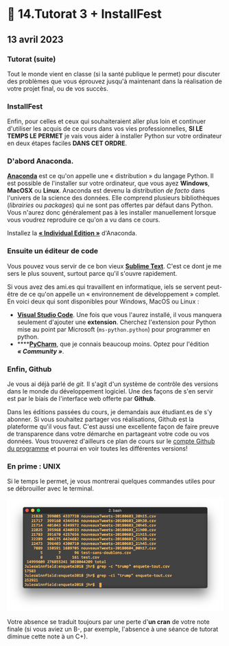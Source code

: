 # 🍲 14.Tutorat 3 + InstallFest

## 13 avril 2023

### Tutorat (suite)

Tout le monde vient en classe (si la santé publique le permet) pour discuter des problèmes que vous éprouvez jusqu'à maintenant dans la réalisation de votre projet final, ou de vos succès.&#x20;

### InstallFest

Enfin, pour celles et ceux qui souhaiteraient aller plus loin et continuer d'utiliser les acquis de ce cours dans vos vies professionnelles, **SI LE TEMPS LE PERMET** je vais vous aider à installer Python sur votre ordinateur en deux étapes faciles **DANS CET ORDRE**.

### D'abord Anaconda.

[**Anaconda**](https://www.anaconda.com/download) est ce qu'on appelle une « distribution » du langage Python. Il est possible de l'installer sur votre ordinateur, que vous ayez **Windows**, **MacOSX** ou **Linux**. Anaconda est devenu la distribution _de facto_ dans l'univers de la science des données. Elle comprend plusieurs bibliothèques (_librairies_ ou _packages_) qui ne sont pas offertes par défaut dans Python. Vous n'aurez donc généralement pas à les installer manuellement lorsque vous voudrez reproduire ce qu'on a vu dans ce cours.

Installez la [**« Individual Edition »**](https://www.anaconda.com/products/individual) d'Anaconda.

### Ensuite un éditeur de code

Vous pouvez vous servir de ce bon vieux [**Sublime Text**](https://www.sublimetext.com/). C'est ce dont je me sers le plus souvent, surtout parce qu'il s'ouvre rapidement.

Si vous avez des ami.es qui travaillent en informatique, iels se servent peut-être de ce qu'on appelle un « environnement de développement » complet. En voici deux qui sont disponibles pour Windows, MacOS ou Linux :

* [**Visual Studio Code**](https://code.visualstudio.com/Download). Une fois que vous l'aurez installé, il vous manquera seulement d'ajouter une **extension**. Cherchez l'extension pour Python mise au point par Microsoft (`ms-python.python`) pour programmer en python.
* ****[**PyCharm**](https://www.jetbrains.com/pycharm/download/), que je connais beaucoup moins. Optez pour l'édition _**« Community »**_.

### Enfin, Github

Je vous ai déjà parlé de _git._ Il s'agit d'un système de contrôle des versions dans le monde du développement logiciel. Une des façons de s'en servir est par le biais de l'interface web offerte par **Github**.

Dans les éditions passées du cours, je demandais aux étudiant.es de s'y abonner. Si vous souhaitez partager vos réalisations, Github est la plateforme qu'il vous faut. C'est aussi une excellente façon de faire preuve de transparence dans votre démarche en partageant votre code ou vos données. Vous trouverez d'ailleurs ce plan de cours sur le [compte Github du programme](https://github.com/Journalisme-UQAM) et pourrai en voir toutes les différentes versions!

### En prime : UNIX

Si le temps le permet, je vous montrerai quelques commandes utiles pour se débrouiller avec le terminal.

![](../.gitbook/assets/terminal.png)

Votre absence se traduit toujours par une perte d'**un cran** de votre note finale (si vous aviez un B-, par exemple, l'absence à une séance de tutorat diminue cette note à un C+).
